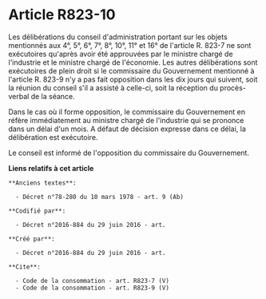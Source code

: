 # Article R823-10

Les délibérations du conseil d'administration portant sur les objets mentionnés aux 4°, 5°, 6°, 7°, 8°, 10°, 11° et 16° de
l'article R. 823-7 ne sont exécutoires qu'après avoir été approuvées par le ministre chargé de l'industrie et le ministre
chargé de l'économie. Les autres délibérations sont exécutoires de plein droit si le commissaire du Gouvernement mentionné à
l'article R. 823-9 n'y a pas fait opposition dans les dix jours qui suivent, soit la réunion du conseil s'il a assisté à
celle-ci, soit la réception du procès-verbal de la séance. 

Dans le cas où il forme opposition, le commissaire du Gouvernement en réfère immédiatement au ministre chargé de l'industrie
qui se prononce dans un délai d'un mois. A défaut de décision expresse dans ce délai, la délibération est exécutoire. 

Le conseil est informé de l'opposition du commissaire du Gouvernement.

**Liens relatifs à cet article**

	**Anciens textes**:

	  - Décret n°78-280 du 10 mars 1978 - art. 9 (Ab)

	**Codifié par**:

	  - Décret n°2016-884 du 29 juin 2016 - art.

	**Créé par**:

	  - Décret n°2016-884 du 29 juin 2016 - art.

	**Cite**:

	  - Code de la consommation - art. R823-7 (V)
	  - Code de la consommation - art. R823-9 (V)
